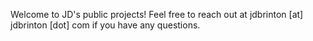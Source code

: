Welcome to JD's public projects! Feel free to reach out at jdbrinton [at] jdbrinton [dot] com if you have any questions.
